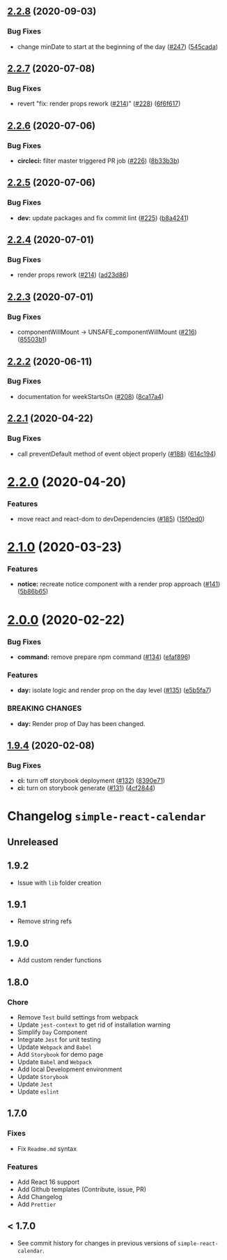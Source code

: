 ## [2.2.8](https://github.com/toptal/simple-react-calendar/compare/v2.2.7...v2.2.8) (2020-09-03)


### Bug Fixes

* change minDate to start at the beginning of the day ([#247](https://github.com/toptal/simple-react-calendar/issues/247)) ([545cada](https://github.com/toptal/simple-react-calendar/commit/545cada7099eee21c7d281aeacce605c774561ee))

## [2.2.7](https://github.com/toptal/simple-react-calendar/compare/v2.2.6...v2.2.7) (2020-07-08)


### Bug Fixes

* revert "fix: render props rework ([#214](https://github.com/toptal/simple-react-calendar/issues/214))" ([#228](https://github.com/toptal/simple-react-calendar/issues/228)) ([6f6f617](https://github.com/toptal/simple-react-calendar/commit/6f6f61750110acf0fdf633aecec627bd3892eaa1))

## [2.2.6](https://github.com/toptal/simple-react-calendar/compare/v2.2.5...v2.2.6) (2020-07-06)


### Bug Fixes

* **circleci:** filter master triggered PR job ([#226](https://github.com/toptal/simple-react-calendar/issues/226)) ([8b33b3b](https://github.com/toptal/simple-react-calendar/commit/8b33b3bfd78dd0932625f37839b797006281a137))

## [2.2.5](https://github.com/toptal/simple-react-calendar/compare/v2.2.4...v2.2.5) (2020-07-06)


### Bug Fixes

* **dev:** update packages and fix commit lint ([#225](https://github.com/toptal/simple-react-calendar/issues/225)) ([b8a4241](https://github.com/toptal/simple-react-calendar/commit/b8a42416153ff29eb1269687c51f451704563231))

## [2.2.4](https://github.com/toptal/simple-react-calendar/compare/v2.2.3...v2.2.4) (2020-07-01)


### Bug Fixes

* render props rework ([#214](https://github.com/toptal/simple-react-calendar/issues/214)) ([ad23d86](https://github.com/toptal/simple-react-calendar/commit/ad23d8694f76ee1f13fc5c9daaaa81785b81bc31))

## [2.2.3](https://github.com/toptal/simple-react-calendar/compare/v2.2.2...v2.2.3) (2020-07-01)


### Bug Fixes

* componentWillMount -> UNSAFE_componentWillMount ([#216](https://github.com/toptal/simple-react-calendar/issues/216)) ([85503b1](https://github.com/toptal/simple-react-calendar/commit/85503b12696a2b3c00ccdb04cc7f8206e80e3112))

## [2.2.2](https://github.com/toptal/simple-react-calendar/compare/v2.2.1...v2.2.2) (2020-06-11)


### Bug Fixes

* documentation for weekStartsOn ([#208](https://github.com/toptal/simple-react-calendar/issues/208)) ([8ca17a4](https://github.com/toptal/simple-react-calendar/commit/8ca17a4d97e5008541bcf8f79ab24bd0023699a1))

## [2.2.1](https://github.com/toptal/simple-react-calendar/compare/v2.2.0...v2.2.1) (2020-04-22)


### Bug Fixes

* call preventDefault method of event object properly ([#188](https://github.com/toptal/simple-react-calendar/issues/188)) ([614c194](https://github.com/toptal/simple-react-calendar/commit/614c194963f0b84cb6713b57832b5492b7c2b1a7))

# [2.2.0](https://github.com/toptal/simple-react-calendar/compare/v2.1.0...v2.2.0) (2020-04-20)


### Features

* move react and react-dom to devDependencies ([#185](https://github.com/toptal/simple-react-calendar/issues/185)) ([15f0ed0](https://github.com/toptal/simple-react-calendar/commit/15f0ed0bccb7f5cffd7a826e9db96cad5132a12b))

# [2.1.0](https://github.com/toptal/simple-react-calendar/compare/v2.0.0...v2.1.0) (2020-03-23)


### Features

* **notice:** recreate notice component with a render prop approach ([#141](https://github.com/toptal/simple-react-calendar/issues/141)) ([5b86b65](https://github.com/toptal/simple-react-calendar/commit/5b86b65c836ac5e748524bb4a8c2fbe2dd6ff770))

# [2.0.0](https://github.com/toptal/simple-react-calendar/compare/v1.9.4...v2.0.0) (2020-02-22)

### Bug Fixes

- **command:** remove prepare npm command ([#134](https://github.com/toptal/simple-react-calendar/issues/134)) ([efaf896](https://github.com/toptal/simple-react-calendar/commit/efaf8964179417fa2996f5d53136f9c17f85e05e))

### Features

- **day:** isolate logic and render prop on the day level ([#135](https://github.com/toptal/simple-react-calendar/issues/135)) ([e5b5fa7](https://github.com/toptal/simple-react-calendar/commit/e5b5fa7d2eea1cbcbfa15d51da06764845d350e5))

### BREAKING CHANGES

- **day:** Render prop of Day has been changed.

## [1.9.4](https://github.com/toptal/simple-react-calendar/compare/v1.9.3...v1.9.4) (2020-02-08)

### Bug Fixes

- **ci:** turn off storybook deployment ([#132](https://github.com/toptal/simple-react-calendar/issues/132)) ([8390e71](https://github.com/toptal/simple-react-calendar/commit/8390e7172bfd50ea8df70326d44742702fc6d8f5))
- **ci:** turn on storybook generate ([#131](https://github.com/toptal/simple-react-calendar/issues/131)) ([4cf2844](https://github.com/toptal/simple-react-calendar/commit/4cf284448b4376f1cb051fd2afee429d698b25ff))

# Changelog `simple-react-calendar`

## Unreleased

## 1.9.2

- Issue with `lib` folder creation

## 1.9.1

- Remove string refs

## 1.9.0

- Add custom render functions

## 1.8.0

### Chore

- Remove `Test` build settings from webpack
- Update `jest-context` to get rid of installation warning
- Simplify `Day` Component
- Integrate `Jest` for unit testing
- Update `Webpack` and `Babel`
- Add `Storybook` for demo page
- Update `Babel` and `Webpack`
- Add local Development environment
- Update `Storybook`
- Update `Jest`
- Update `eslint`

## 1.7.0

### Fixes

- Fix `Readme.md` syntax

### Features

- Add React 16 support
- Add Github templates (Contribute, issue, PR)
- Add Changelog
- Add `Prettier`

## < 1.7.0

- See commit history for changes in previous versions of `simple-react-calendar`.
